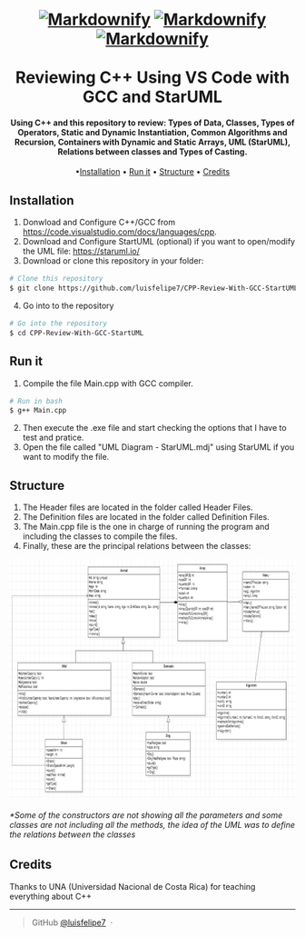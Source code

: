 <h1 align="center">
  <br>
  <a href="https://upload.wikimedia.org/wikipedia/commons/thumb/1/18/ISO_C%2B%2B_Logo.svg/1200px-ISO_C%2B%2B_Logo.svg.png"><img src="https://upload.wikimedia.org/wikipedia/commons/thumb/1/18/ISO_C%2B%2B_Logo.svg/1200px-ISO_C%2B%2B_Logo.svg.png" alt="Markdownify" width="200"></a>
  <a href="https://upload.wikimedia.org/wikipedia/commons/5/5e/GNU_Compiler_Collection_logo.png"><img src="https://upload.wikimedia.org/wikipedia/commons/5/5e/GNU_Compiler_Collection_logo.png" alt="Markdownify" width="200"></a>
   <a href="https://staruml.io/image/staruml_logo.png"><img src="https://staruml.io/image/staruml_logo.png" alt="Markdownify" width="200"></a>
  
  <br>
  <br>
  Reviewing C++ Using VS Code with GCC and StarUML
  <br>
</h1>
<h4 align="center">Using C++ and this repository to review: Types of Data, Classes, Types of Operators, Static and Dynamic Instantiation, Common Algorithms and Recursion, Containers with Dynamic and Static Arrays, UML (StarUML), Relations between classes and Types of Casting.
</h4>

<p align="center">
  •<a href="#installation">Installation</a> •
  <a href="#run-it">Run it</a> •
  <a href="#structure">Structure</a> •
  <a href="#credits">Credits</a>
</p>


## Installation
1. Donwload and Configure C++/GCC from https://code.visualstudio.com/docs/languages/cpp.
2. Download and Configure StartUML (optional) if you want to open/modify the UML file: https://staruml.io/
3. Download or clone this repository in your folder:
```bash
# Clone this repository
$ git clone https://github.com/luisfelipe7/CPP-Review-With-GCC-StartUML
```
4. Go into to the repository
```bash
# Go into the repository
$ cd CPP-Review-With-GCC-StartUML
```

## Run it
1. Compile the file Main.cpp with GCC compiler.
```bash
# Run in bash
$ g++ Main.cpp
```
2. Then execute the .exe file and start checking the options that I have to test and pratice.
3. Open the file called "UML Diagram - StarUML.mdj" using StarUML if you want to modify the file.

## Structure
1. The Header files are located in the folder called Header Files.
2. The Definition files are located in the folder called Definition Files.
3. The Main.cpp file is the one in charge of running the program and including the classes to compile the files.
4. Finally, these are the principal relations between the classes:
<img src="https://raw.githubusercontent.com/luisfelipe7/CPP-Review-With-GCC-StartUML/master/Relations.png?token=AGFNAWMFEYAD47IL77XV4QLBPK6JO" alt="Relations" width="1100" height="420">
<h6>*Some of the constructors are not showing all the parameters and some classes are not including all the methods, the idea of the UML was to define the relations between the classes</h6>

## Credits

Thanks to UNA (Universidad Nacional de Costa Rica) for teaching everything about C++

---

> GitHub [@luisfelipe7](https://github.com/luisfelipe7) &nbsp;&middot;&nbsp;
